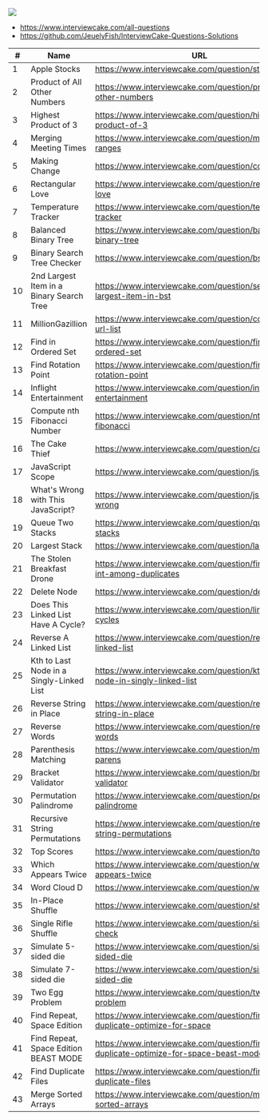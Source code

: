 ![](http://i.imgur.com/srjAuQK.png)

- https://www.interviewcake.com/all-questions
- https://github.com/JeuelyFish/InterviewCake-Questions-Solutions

| #  | Name                                     | URL                                                                                 |
|----|------------------------------------------|-------------------------------------------------------------------------------------|
| 1  | Apple Stocks                             | https://www.interviewcake.com/question/stock-price                                  |
| 2  | Product of All Other Numbers             | https://www.interviewcake.com/question/product-of-other-numbers                     |
| 3  | Highest Product of 3                     | https://www.interviewcake.com/question/highest-product-of-3                         |
| 4  | Merging Meeting Times                    | https://www.interviewcake.com/question/merging-ranges                               |
| 5  | Making Change                            | https://www.interviewcake.com/question/coin                                         |
| 6  | Rectangular Love                         | https://www.interviewcake.com/question/rectangular-love                             |
| 7  | Temperature Tracker                      | https://www.interviewcake.com/question/temperature-tracker                          |
| 8  | Balanced Binary Tree                     | https://www.interviewcake.com/question/balanced-binary-tree                         |
| 9  | Binary Search Tree Checker               | https://www.interviewcake.com/question/bst-checker                                  |
| 10 | 2nd Largest Item in a Binary Search Tree | https://www.interviewcake.com/question/second-largest-item-in-bst                   |
| 11 | MillionGazillion                         | https://www.interviewcake.com/question/compress-url-list                            |
| 12 | Find in Ordered Set                      | https://www.interviewcake.com/question/find-in-ordered-set                          |
| 13 | Find Rotation Point                      | https://www.interviewcake.com/question/find-rotation-point                          |
| 14 | Inflight Entertainment                   | https://www.interviewcake.com/question/inflight-entertainment                       |
| 15 | Compute nth Fibonacci Number             | https://www.interviewcake.com/question/nth-fibonacci                                |
| 16 | The Cake Thief                           | https://www.interviewcake.com/question/cake-thief                                   |
| 17 | JavaScript Scope                         | https://www.interviewcake.com/question/js-scope                                     |
| 18 | What's Wrong with This JavaScript?       | https://www.interviewcake.com/question/js-whats-wrong                               |
| 19 | Queue Two Stacks                         | https://www.interviewcake.com/question/queue-two-stacks                             |
| 20 | Largest Stack                            | https://www.interviewcake.com/question/largest-stack                                |
| 21 | The Stolen Breakfast Drone               | https://www.interviewcake.com/question/find-unique-int-among-duplicates             |
| 22 | Delete Node                              | https://www.interviewcake.com/question/delete-node                                  |
| 23 | Does This Linked List Have A Cycle?      | https://www.interviewcake.com/question/linked-list-cycles                           |
| 24 | Reverse A Linked List                    | https://www.interviewcake.com/question/reverse-linked-list                          |
| 25 | Kth to Last Node in a Singly-Linked List | https://www.interviewcake.com/question/kth-to-last-node-in-singly-linked-list       |
| 26 | Reverse String in Place                  | https://www.interviewcake.com/question/reverse-string-in-place                      |
| 27 | Reverse Words                            | https://www.interviewcake.com/question/reverse-words                                |
| 28 | Parenthesis Matching                     | https://www.interviewcake.com/question/matching-parens                              |
| 29 | Bracket Validator                        | https://www.interviewcake.com/question/bracket-validator                            |
| 30 | Permutation Palindrome                   | https://www.interviewcake.com/question/permutation-palindrome                       |
| 31 | Recursive String Permutations            | https://www.interviewcake.com/question/recursive-string-permutations                |
| 32 | Top Scores                               | https://www.interviewcake.com/question/top-scores                                   |
| 33 | Which Appears Twice                      | https://www.interviewcake.com/question/which-appears-twice                          |
| 34 | Word Cloud D                             | https://www.interviewcake.com/question/word-cloud                                   |
| 35 | In-Place Shuffle                         | https://www.interviewcake.com/question/shuffle                                      |
| 36 | Single Rifle Shuffle                     | https://www.interviewcake.com/question/single-rifle-check                           |
| 37 | Simulate 5-sided die                     | https://www.interviewcake.com/question/simulate-5-sided-die                         |
| 38 | Simulate 7-sided die                     | https://www.interviewcake.com/question/simulate-7-sided-die                         |
| 39 | Two Egg Problem                          | https://www.interviewcake.com/question/two-egg-problem                              |
| 40 | Find Repeat, Space Edition               | https://www.interviewcake.com/question/find-duplicate-optimize-for-space            |
| 41 | Find Repeat, Space Edition BEAST MODE    | https://www.interviewcake.com/question/find-duplicate-optimize-for-space-beast-mode |
| 42 | Find Duplicate Files                     | https://www.interviewcake.com/question/find-duplicate-files                         |
| 43 | Merge Sorted Arrays                      | https://www.interviewcake.com/question/merge-sorted-arrays                          |
